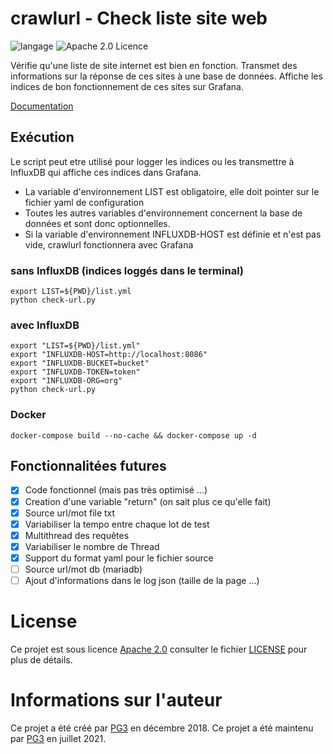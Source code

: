 # crawlurl - Check liste site web

![langage](https://img.shields.io/badge/Langage-Python-green.svg) 
![Apache 2.0 Licence](https://img.shields.io/hexpm/l/plug.svg)

Vérifie qu'une liste de site internet est bien en fonction.
Transmet des informations sur la réponse de ces sites à une base de données.
Affiche les indices de bon fonctionnement de ces sites sur Grafana.

[Documentation](https://github.com/pg3io/crawlurl/wiki)

## Exécution

Le script peut etre utilisé pour logger les indices ou les transmettre à InfluxDB qui affiche ces indices dans Grafana.

* La variable d'environnement LIST est obligatoire, elle doit pointer sur le fichier yaml de configuration
* Toutes les autres variables d'environnement concernent la base de données et sont donc optionnelles.
* Si la variable d'environnement INFLUXDB-HOST est définie et n'est pas vide, crawlurl fonctionnera avec Grafana

### sans InfluxDB (indices loggés dans le terminal)
```
export LIST=${PWD}/list.yml
python check-url.py
```
### avec InfluxDB
```
export "LIST=${PWD}/list.yml"
export "INFLUXDB-HOST=http://localhost:8086"
export "INFLUXDB-BUCKET=bucket"
export "INFLUXDB-TOKEN=token"
export "INFLUXDB-ORG=org"
python check-url.py
```

### Docker
```
docker-compose build --no-cache && docker-compose up -d
```

## Fonctionnalitées futures
- [x] Code fonctionnel (mais pas très optimisé ...)
- [x] Creation d'une variable "return" (on sait plus ce qu'elle fait)
- [x] Source url/mot file txt
- [x] Variabiliser la tempo entre chaque lot de test
- [x] Multithread des requêtes
- [x] Variabiliser le nombre de Thread
- [x] Support du format yaml pour le fichier source
- [ ] Source url/mot db (mariadb)
- [ ] Ajout d'informations dans le log json (taille de la page ...)

# License
Ce projet est sous licence [Apache 2.0](https://www.apache.org/licenses/LICENSE-2.0) consulter le fichier [LICENSE](LICENSE) pour plus de détails.


# Informations sur l'auteur
Ce projet a été créé par [PG3](https://pg3.io) en décembre 2018.
Ce projet a été maintenu par [PG3](https://pg3.io) en juillet 2021.

